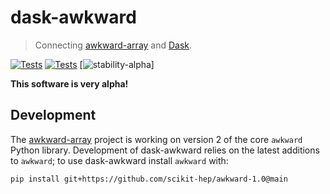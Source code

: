 dask-awkward
============

> Connecting [awkward-array](https://awkward-array.org) and
[Dask](https://dask.org/).

[![Tests](https://github.com/ContinuumIO/dask-awkward/actions/workflows/pypi-tests.yml/badge.svg)](https://github.com/ContinuumIO/dask-awkward/actions/workflows/pypi-tests.yml)
[![Tests](https://github.com/ContinuumIO/dask-awkward/actions/workflows/conda-tests.yml/badge.svg)](https://github.com/ContinuumIO/dask-awkward/actions/workflows/conda-tests.yml)
[![stability-alpha](https://img.shields.io/badge/stability-alpha-f4d03f.svg)]

**This software is very alpha!**

Development
-----------

The [awkward-array](https://github.com/scikit-hep/awkward-1.0) project
is working on version 2 of the core `awkward` Python library.
Development of dask-awkward relies on the latest additions to
`awkward`; to use dask-awkward install `awkward` with:

```
pip install git+https://github.com/scikit-hep/awkward-1.0@main
```

